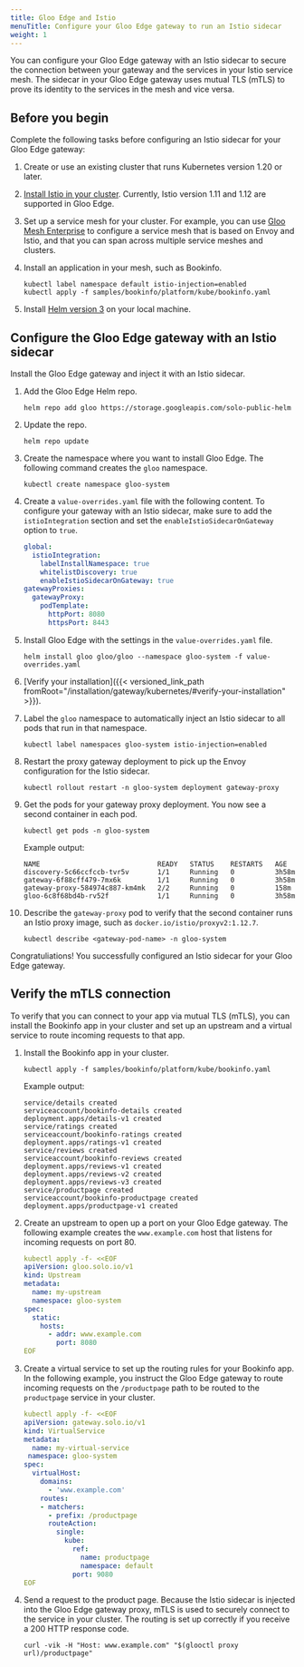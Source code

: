 ```yaml
---
title: Gloo Edge and Istio
menuTitle: Configure your Gloo Edge gateway to run an Istio sidecar 
weight: 1
---
```


You can configure your Gloo Edge gateway with an Istio sidecar to secure the connection between your gateway and the services in your Istio service mesh. The sidecar in your Gloo Edge gateway uses mutual TLS (mTLS) to prove its identity to the services in the mesh and vice versa.

## Before you begin

Complete the following tasks before configuring an Istio sidecar for your Gloo Edge gateway: 

1. Create or use an existing cluster that runs Kubernetes version 1.20 or later. 
2. [Install Istio in your cluster](https://istio.io/latest/docs/setup/getting-started/). Currently, Istio version 1.11 and 1.12 are supported in Gloo Edge.
3. Set up a service mesh for your cluster. For example, you can use [Gloo Mesh Enterprise](https://docs.solo.io/gloo-mesh-enterprise/latest/getting_started/managed_kubernetes/) to configure a service mesh that is based on Envoy and Istio, and that you can span across multiple service meshes and clusters. 
4. Install an application in your mesh, such as Bookinfo. 
   ```shell
   kubectl label namespace default istio-injection=enabled
   kubectl apply -f samples/bookinfo/platform/kube/bookinfo.yaml
   ```
   
5. Install [Helm version 3](https://helm.sh/docs/intro/install/) on your local machine.

## Configure the Gloo Edge gateway with an Istio sidecar

Install the Gloo Edge gateway and inject it with an Istio sidecar. 

1. Add the Gloo Edge Helm repo. 
   ```shell
   helm repo add gloo https://storage.googleapis.com/solo-public-helm
   ```
   
2. Update the repo. 
   ```shell
   helm repo update
   ```
   
3. Create the namespace where you want to install Gloo Edge. The following command creates the `gloo` namespace.
   ```shell
   kubectl create namespace gloo-system
   ```
   
4. Create a `value-overrides.yaml` file with the following content. To configure your gateway with an Istio sidecar, make sure to add the `istioIntegration` section and set the `enableIstioSidecarOnGateway` option to `true`. 
   ```yaml
   global:
     istioIntegration:
       labelInstallNamespace: true
       whitelistDiscovery: true
       enableIstioSidecarOnGateway: true
   gatewayProxies:
     gatewayProxy:
       podTemplate: 
         httpPort: 8080
         httpsPort: 8443
   ```
   
5. Install Gloo Edge with the settings in the `value-overrides.yaml` file.  
   ```shell
   helm install gloo gloo/gloo --namespace gloo-system -f value-overrides.yaml
   ```
   
6. [Verify your installation]({{< versioned_link_path fromRoot="/installation/gateway/kubernetes/#verify-your-installation" >}}). 
7. Label the `gloo` namespace to automatically inject an Istio sidecar to all pods that run in that namespace. 
   ```shell
   kubectl label namespaces gloo-system istio-injection=enabled
   ```
   
9. Restart the proxy gateway deployment to pick up the Envoy configuration for the Istio sidecar. 
   ```shell
   kubectl rollout restart -n gloo-system deployment gateway-proxy
   ```
   
10. Get the pods for your gateway proxy deployment. You now see a second container in each pod. 
    ```shell
    kubectl get pods -n gloo-system
    ```
    
    Example output: 
    ```
    NAME                             READY   STATUS    RESTARTS   AGE
    discovery-5c66ccfccb-tvr5v       1/1     Running   0          3h58m
    gateway-6f88cff479-7mx6k         1/1     Running   0          3h58m
    gateway-proxy-584974c887-km4mk   2/2     Running   0          158m
    gloo-6c8f68bd4b-rv52f            1/1     Running   0          3h58m
    ```
    
11. Describe the `gateway-proxy` pod to verify that the second container runs an Istio proxy image, such as `docker.io/istio/proxyv2:1.12.7`. 
    ```shell
    kubectl describe <gateway-pod-name> -n gloo-system
    ```

Congratuliations! You successfully configured an Istio sidecar for your Gloo Edge gateway. 

## Verify the mTLS connection 

To verify that you can connect to your app via mutual TLS (mTLS), you can install the Bookinfo app in your cluster and set up an upstream and a virtual service to route incoming requests to that app. 

1. Install the Bookinfo app in your cluster. 
   ```shell
   kubectl apply -f samples/bookinfo/platform/kube/bookinfo.yaml
   ```
   
   Example output: 
   ```
   service/details created
   serviceaccount/bookinfo-details created
   deployment.apps/details-v1 created
   service/ratings created
   serviceaccount/bookinfo-ratings created
   deployment.apps/ratings-v1 created
   service/reviews created
   serviceaccount/bookinfo-reviews created
   deployment.apps/reviews-v1 created
   deployment.apps/reviews-v2 created
   deployment.apps/reviews-v3 created
   service/productpage created
   serviceaccount/bookinfo-productpage created
   deployment.apps/productpage-v1 created
   ```
   
2. Create an upstream to open up a port on your Gloo Edge gateway. The following example creates the `www.example.com` host that listens for incoming requests on port 80. 
   ```yaml
   kubectl apply -f- <<EOF
   apiVersion: gloo.solo.io/v1
   kind: Upstream
   metadata:
     name: my-upstream
     namespace: gloo-system
   spec:
     static:
       hosts:
         - addr: www.example.com
           port: 8080
   EOF
   ```
   
3. Create a virtual service to set up the routing rules for your Bookinfo app. In the following example, you instruct the Gloo Edge gateway to route incoming requests on the `/productpage` path to be routed to the `productpage` service in your cluster. 
   ```yaml
   kubectl apply -f- <<EOF
   apiVersion: gateway.solo.io/v1
   kind: VirtualService
   metadata:
     name: my-virtual-service
    namespace: gloo-system
   spec:
     virtualHost:
       domains:
         - 'www.example.com'
       routes:
       - matchers:
         - prefix: /productpage
         routeAction:
           single:
             kube:
               ref:
                 name: productpage
                 namespace: default
               port: 9080
   EOF           
   ```
   
4. Send a request to the product page. Because the Istio sidecar is injected into the Gloo Edge gateway proxy, mTLS is used to securely connect to the service in your cluster. The routing is set up correctly if you receive a 200 HTTP response code. 
   ```shell
   curl -vik -H "Host: www.example.com" "$(glooctl proxy url)/productpage" 
   ```
   
